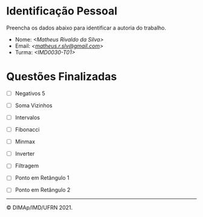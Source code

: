 ﻿# Identificação Pessoal

Preencha os dados abaixo para identificar a autoria do trabalho.

- Nome: *\<Matheus Rivaldo da Silva>*
- Email: *\<matheus.r.slv@gmail.com>*
- Turma: *\<IMD0030-T01>*

# Questões Finalizadas

- [ ] Negativos 5
- [ ] Soma Vizinhos
- [ ] Intervalos
- [ ] Fibonacci
- [ ] Minmax
- [ ] Inverter
- [ ] Filtragem
- [ ] Ponto em Retângulo 1
- [ ] Ponto em Retângulo 2


--------
&copy; DIMAp/IMD/UFRN 2021.

